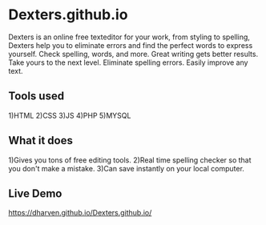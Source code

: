 # Dexters.github.io
Dexters is an online free texteditor for your work, from styling to spelling, Dexters help you to eliminate errors and find the perfect words to express yourself. Check spelling, words, and more. Great writing gets better results. Take yours to the next level. Eliminate spelling errors. Easily improve any text.

## Tools used
1)HTML
2)CSS
3)JS
4)PHP
5)MYSQL

## What it does
1)Gives you tons of free editing tools.
2)Real time spelling checker so that you don't make a mistake.
3)Can save instantly on your local computer.

## Live Demo
https://dharven.github.io/Dexters.github.io/
